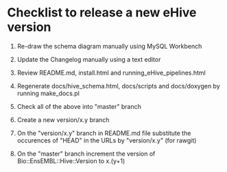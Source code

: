 
Checklist to release a new eHive version
========================================

1. Re-draw the schema diagram manually using MySQL Workbench

2. Update the Changelog manually using a text editor

3. Review README.md, install.html and running_eHive_pipelines.html

4. Regenerate docs/hive_schema.html, docs/scripts and docs/doxygen by running make_docs.pl

5. Check all of the above into "master" branch

6. Create a new version/x.y branch

7. On the "version/x.y" branch in README.md file substitute the occurences of "HEAD" in the URLs by "version/x.y" (for rawgit)

8. On the "master" branch increment the version of Bio::EnsEMBL::Hive::Version to x.(y+1)

